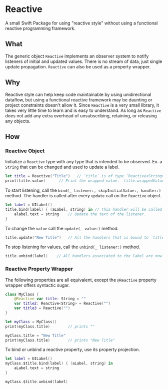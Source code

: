 # Reactive

A small Swift Package for using "reactive style" without using a functional reactive programming framework.

## What
The generic object `Reactive` implements an observer system to notify listeners of initial and updated values.  There is no stream of data, just single update propagation.  `Reactive` can also be used as a property wrapper.

## Why
Reactive style can help keep code maintainable by using unidirectional dataflow, but using a functional reactive framework may be daunting or project constraints doesn't allow it.  Since `Reactive` is a very small library, it takes very little time to learn and is easy to understand.  As long as `Reactive` does not add any extra overhead of unsubscribing, retaining, or releasing any objects.

## How
### Reactive Object
Initialize a `Reactive` type with any type that is intended to be observed.  Ex. a `String` that can be changed and used to update a label.
```swift
let title = Reactive("Title")   // `title` is of type `Reactive<String>` in this case
print(title.value)      // Print the wrapped value.  title.wrappedValue works too.
```

To start listening, call the `bind(_ listener:, skipInitialValue:, handler:)`  method.  The handler is called after every `update` call on the `Reactive` object.
```swift
let label = UILabel()
title.bind(label) { (aLabel, string) in // This handler will be called with the listener and value as parameters
    alabel.text = string    // Update the text of the listener.
}
```

To change the `value` call the `update(_ value:)` method.
```swift
title.update("New Title")   // All the handlers that is bound to `title` object is called after the value is updated.
```

To stop listening for values, call the `unbind(_ listener:)` method.
```swift
title.unbind(label)    // All handlers associated to the label are now removed
```

### Reactive Property Wrapper
The following properties are all equivalent, except the `@Reactive` property wrapper offers syntactic sugar.
```swift
class MyClass {
    @Reactive var title: String = ""
    var title2: Reactive<String> = Reactive("")
    var title3 = Reactive("")
}

let myClass = MyClass()
print(myClass.title)        // prints ""

myClass.title = "New Title"
print(myClass.title)        // prints "New Title"

```

To bind or unbind a reactive property, use its property projection.
```swift
let label = UILabel()
myClass.$title.bind(label) { (aLabel, string) in
    aLabel.text = string
}

myClass.$title.unbind(label)
```
